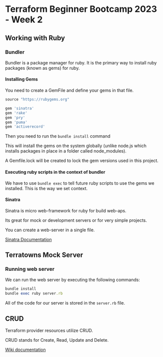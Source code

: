 # Terraform Beginner Bootcamp 2023 - Week 2

## Working with Ruby

### Bundler

Bundler is a package manager for ruby. It is the primary way to install ruby packages (known as gems) for ruby. 


#### Installing Gems

You need to create a GemFile and define your gems in that file.

```rb
source "https://rubygems.org"

gem 'sinatra'
gem 'rake'
gem 'pry'
gem 'puma'
gem 'activerecord'
```

Then you need to run the `bundle install` command

This will install the gems on the system globally (unlike node.js which installs packages in place in a folder called node_modules). 

A Gemfile.lock will be created to lock the gem versions used in this project.

#### Executing ruby scripts in the context of bundler

We have to use `bundle exec` to tell future ruby scripts to use the gems we installed. This is the way we set context. 

#### Sinatra

Sinatra is micro web-framework for ruby for build web-aps.

Its great for mock or development servers or for very simple projects. 

You can create a web-server in a single file. 

[Sinatra Documentation](https://sinatrarb.com/)

## Terratowns Mock Server

### Running web server

We can run the web server by executing the following commands:

```rb
bundle install
bundle exec ruby server.rb
```

All of the code for our server is stored in the `server.rb` file.

## CRUD

Terraform provider resources utilize CRUD.

CRUD stands for Create, Read, Update and Delete.

[Wiki documentation](https://en.wikipedia.org/wiki/Create,_read,_update_and_delete)